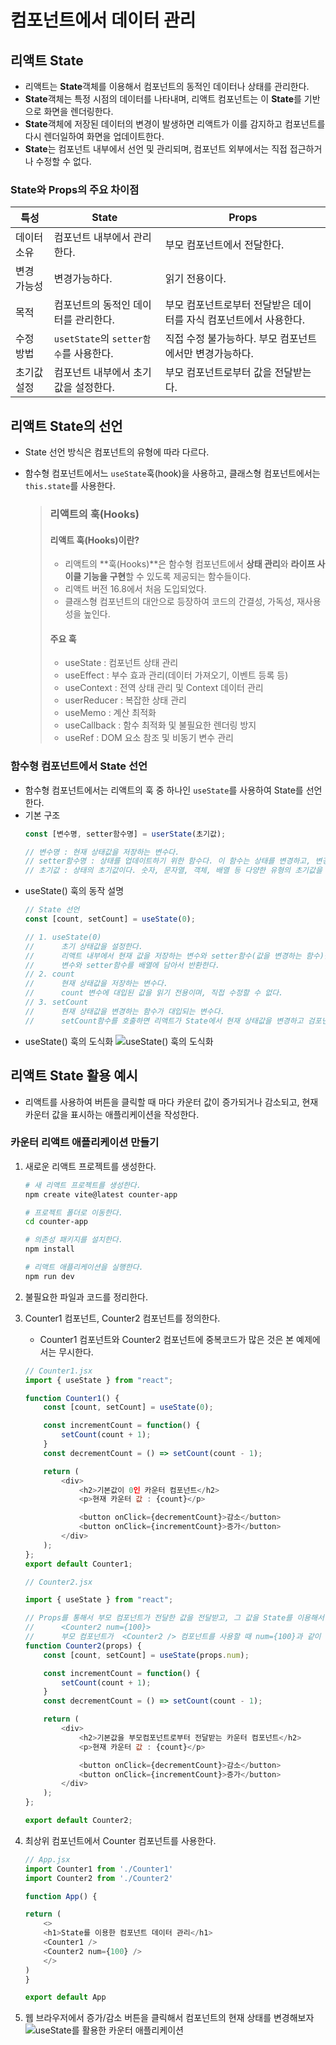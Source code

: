 # 컴포넌트에서 데이터 관리

## 리액트 State

- 리액트는 **State**객체를 이용해서 컴포넌트의 동적인 데이터나 상태를 관리한다.
- **State**객체는 특정 시점의 데이터를 나타내며, 리액트 컴포넌트는 이 **State**를 기반으로 화면을 렌더링한다.
- **State**객체에 저장된 데이터의 변경이 발생하면 리액트가 이를 감지하고 컴포넌트를 다시 렌더일하여 화면을 업데이트한다.
- **State**는 컴포넌트 내부에서 선언 및 관리되며, 컴포넌트 외부에서는 직접 접근하거나 수정할 수 없다.

### State와 Props의 주요 차이점

| 특성 | State | Props |
|---|---|---|
| 데이터 소유 | 컴포넌트 내부에서 관리한다. | 부모 컴포넌트에서 전달한다. |
| 변경 가능성 | 변경가능하다. | 읽기 전용이다. |
| 목적 | 컴포넌트의 동적인 데이터를 관리한다. | 부모 컴포넌트로부터 전달받은 데이터를 자식 컴포넌트에서 사용한다. |
| 수정 방법 | ```usetState```의 ```setter함수```를 사용한다. | 직접 수정 불가능하다. 부모 컴포넌트에서만 변경가능하다. |
| 초기값 설정 | 컴포넌트 내부에서 초기값을 설정한다. | 부모 컴포넌트로부터 값을 전달받는다. |

## 리액트 State의 선언

- State 선언 방식은 컴포넌트의 유형에 따라 다르다.
- 함수형 컴포넌트에서느 ```useState```훅(hook)을 사용하고, 클래스형 컴포넌트에서는 ```this.state```를 사용한다.
    
    > ### 리액트의 **훅(Hooks)**
    > #### 리액트 훅(Hooks)이란?
    > * 리액트의 **훅(Hooks)**은 함수형 컴포넌트에서 **상태 관리**와 **라이프 사이클 기능을 구현**할 수 있도록 제공되는 함수들이다.
    > * 리액트 버전 16.8에서 처음 도입되었다.
    > * 클래스형 컴포넌트의 대안으로 등장하여 코드의 간결성, 가독성, 재사용성을 높인다.
    > #### 주요 훅
    > * useState : 컴포넌트 상태 관리
    > * useEffect : 부수 효과 관리(데이터 가져오기, 이벤트 등록 등)
    > * useContext : 전역 상태 관리 및 Context 데이터 관리
    > * userReducer : 복잡한 상태 관리
    > * useMemo : 계산 최적화
    > * useCallback : 함수 최적화 및 불필요한 렌더링 방지
    > * useRef : DOM 요소 참조 및 비동기 변수 관리

### 함수형 컴포넌트에서 State 선언

- 함수형 컴포넌트에서는 리액트의 훅 중 하나인 ```useState```를 사용하여 State를 선언한다.
- 기본 구조
    ```javascript
    const [변수명, setter함수명] = userState(초기값);
    
    // 변수명 : 현재 상태값을 저장하는 변수다.
    // setter함수명 : 상태를 업데이트하기 위한 함수다. 이 함수는 상태를 변경하고, 변경된 상태에 따라 컴포넌트를 다시 렌더링한다.
    // 초기값 : 상태의 초기값이다. 숫자, 문자열, 객체, 배열 등 다양한 유형의 초기값을 설정할 수 있다.
    ```
- useState() 훅의 동작 설명
    ```javascript
    // State 선언
    const [count, setCount] = useState(0);

    // 1. useState(0)
    //      초기 상태값을 설정한다.
    //      리액트 내부에서 현재 값을 저장하는 변수와 setter함수(값을 변경하는 함수)를 생성한다.
    //      변수와 setter함수를 배열에 담아서 반환한다.
    // 2. count
    //      현재 상태값을 저장하는 변수다.
    //      count 변수에 대입된 값을 읽기 전용이며, 직접 수정할 수 없다.
    // 3. setCount
    //      현재 상태값을 변경하는 함수가 대입되는 변수다.
    //      setCount함수를 호출하면 리액트가 State에서 현재 상태값을 변경하고 검포넌트를 다시 렌더링한다.
    ```
- useState() 훅의 도식화
    ![useState() 훅의 도식화](images/react-useState-1.png)

## 리액트 State 활용 예시

- 리액트를 사용하여 버튼을 클릭할 때 마다 카운터 값이 증가되거나 감소되고, 현재 카운터 값을 표시하는 애플리케이션을 작성한다.

### 카운터 리액트 애플리케이션 만들기

1. 새로운 리액트 프로젝트를 생성한다.
    ```bash
    # 새 리액트 프로젝트를 생성한다.
    npm create vite@latest counter-app

    # 프로젝트 폴더로 이동한다.
    cd counter-app

    # 의존성 패키지를 설치한다.
    npm install

    # 리액트 애플리케이션을 실행한다.
    npm run dev
    ```
2. 불필요한 파일과 코드를 정리한다.
3. Counter1 컴포넌트, Counter2 컴포넌트를 정의한다.
    - Counter1 컴포넌트와 Counter2 컴포넌트에 중복코드가 많은 것은 본 예제에서는 무시한다.
  
    ```javascript
    // Counter1.jsx
    import { useState } from "react";

    function Counter1() {
        const [count, setCount] = useState(0);

        const incrementCount = function() {
            setCount(count + 1);
        }
        const decrementCount = () => setCount(count - 1);

        return (
            <div>
                <h2>기본값이 0인 카운터 컴포넌트</h2>
                <p>현재 카운터 값 : {count}</p>

                <button onClick={decrementCount}>감소</button>
                <button onClick={incrementCount}>증가</button>
            </div>
        );
    };
    export default Counter1;
    ```

    ```javascript
    // Counter2.jsx

    import { useState } from "react";

    // Props를 통해서 부모 컴포넌트가 전달한 값을 전달받고, 그 값을 State를 이용해서 관리한다.
    //      <Counter2 num={100}>
    //      부모 컴포넌트가  <Counter2 /> 컴포넌트를 사용할 때 num={100}과 같이 설정해서 Counter2 컴포넌트에 props를 전달한다.
    function Counter2(props) {
        const [count, setCount] = useState(props.num);

        const incrementCount = function() {
            setCount(count + 1);
        }
        const decrementCount = () => setCount(count - 1);

        return (
            <div>
                <h2>기본값을 부모컴포넌트로부터 전달받는 카운터 컴포넌트</h2>
                <p>현재 카운터 값 : {count}</p>

                <button onClick={decrementCount}>감소</button>
                <button onClick={incrementCount}>증가</button>
            </div>
        );
    };

    export default Counter2;
    ```
4. 최상위 컴포넌트에서 Counter 컴포넌트를 사용한다.
    ```javascript
    // App.jsx
    import Counter1 from './Counter1'
    import Counter2 from './Counter2'

    function App() {

    return (
        <>
        <h1>State를 이용한 컴포넌트 데이터 관리</h1>
        <Counter1 />
        <Counter2 num={100} />
        </>
    )
    }

    export default App
    ```
5. 웹 브라우저에서 증가/감소 버튼을 클릭해서 컴포넌트의 현재 상태를 변경해보자
![useState를 활용한 카운터 애플리케이션](images/react-useState-2.png)
